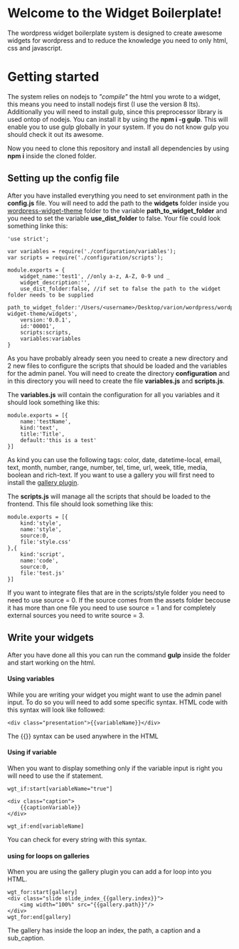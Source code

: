 # Welcome to the Widget Boilerplate!

The wordpress widget boilerplate system is designed to create awesome widgets for wordpress and to reduce the knowledge you need to only html, css and javascript.

# Getting started
The system relies on nodejs to _"compile"_ the html you wrote to a widget, this means you need to install nodejs first (I use the version 8 lts). 
Additionally you will need to install gulp, since this preprocessor library is used ontop of nodejs. You can install it by using the **npm i -g gulp**. This will enable you to use gulp globally in your system. If you do not know gulp you should check it out its awesome.

Now you need to clone this repository and install all dependencies by using **npm i** inside the cloned folder.

## Setting up the config file
After you have installed everything you need to set environment path in the **config.js** file. You will need to add the path to the **widgets** folder inside you [wordpress-widget-theme](https://github.com/MaPhil/wordpress-widget-theme) folder to the variable **path_to_widget_folder** and you need to set the variable **use_dist_folder** to false. Your file could look something linke this: 

    'use strict';
    
    var variables = require('./configuration/variables');
    var scripts = require('./configuration/scripts');
    
    module.exports = {
    	widget_name:'test1', //only a-z, A-Z, 0-9 und _
    	widget_description:'',
    	use_dist_folder:false, //if set to false the path to the widget folder needs to be supplied
    	path_to_widget_folder:'/Users/<username>/Desktop/varion/wordpress/wordpress-widget-theme/widgets',
    	version:'0.0.1',
    	id:'00001',
    	scripts:scripts,
    	variables:variables
    } 
As you have probably already seen you need to create a new directory and 2 new files to configure the scripts that should be loaded and the variables for the admin panel.
You will need to create the directory **configuration** and in this directory you will need to create the file **variables.js** and **scripts.js**.

The **variables.js** will contain the configuration for all you variables and it should look something like this: 

    module.exports = [{
    	name:'testName',
    	kind:'text',
    	title:'Title',
    	default:'this is a test'
    }]
As kind you can use the following tags: color, date, datetime-local, email, text, month, number, range, number, tel, time, url, week, title, media, boolean and rich-text.
If you want to use a gallery you will first need to install the [gallery plugin](https://github.com/MaPhil/wordpress-widget-gallery).

The **scripts.js** will manage all the scripts that should be loaded to the frontend. This file should look something like this: 

    module.exports = [{
    	kind:'style',
    	name:'style',
        source:0,
    	file:'style.css'
    },{
    	kind:'script',
    	name:'code',
        source:0,
    	file:'test.js'
    }]

 If you want to integrate files that are in the scripts/style folder you need to need to use source = 0. If the source comes from the assets folder becouse it has more than one file you need to use source = 1 and for completely external sources you need to write source = 3.

## Write your widgets

After you have done all this you can run the command **gulp** inside the folder and start working on the html.

#### Using variables

While you are writing your widget you might want to use the admin panel input. To do so you will need to add some specific syntax. HTML code with this syntax will look like followed:

    <div class="presentation">{{variableName}}</div>

The {{}} syntax can be used anywhere in the HTML

#### Using if variable

When you want to display something only if the variable input is right you will need to use the if statement. 

    wgt_if:start[variableName="true"]
    
    <div class="caption">
	    {{captionVariable}}
    </div>
    
    wgt_if:end[variableName]
You can check for every string with this syntax.

#### using for loops on galleries
When you are using the gallery plugin you can add a for loop into you HTML.

    wgt_for:start[gallery]
    <div class="slide slide_index_{{gallery.index}}">
    	<img width="100%" src="{{gallery.path}}"/>
    </div> 
    wgt_for:end[gallery]
The gallery has inside the loop an index, the path, a caption and a sub_caption.